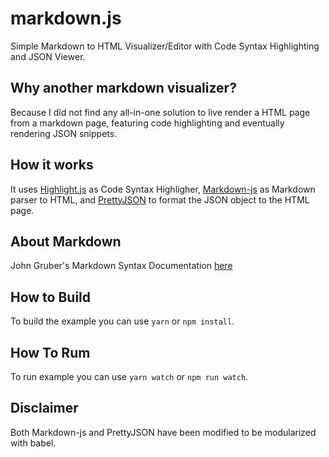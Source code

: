 # markdown.js
Simple Markdown to HTML Visualizer/Editor with Code Syntax Highlighting and JSON Viewer.

## Why another markdown visualizer?
Because I did not find any all-in-one solution to live render a HTML page from a markdown page, featuring code highlighting and eventually rendering JSON snippets.

## How it works
It uses [Highlight.js](https://highlightjs.org/) as Code Syntax Highligher, [Markdown-js](https://github.com/evilstreak/markdown-js) as Markdown parser to HTML, and [PrettyJSON](https://github.com/warfares/pretty-json) to format the JSON object to the HTML page.

## About Markdown
John Gruber's Markdown Syntax Documentation [here](https://daringfireball.net/projects/markdown/syntax)

## How to Build
To build the example you can use `yarn` or `npm install`.

## How To Rum
To run example you can use `yarn watch` or `npm run watch`.

## Disclaimer
Both Markdown-js and PrettyJSON have been modified to be modularized with babel.
